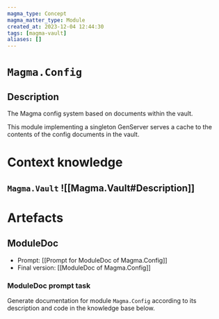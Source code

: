 ```yaml
---
magma_type: Concept
magma_matter_type: Module
created_at: 2023-12-04 12:44:30
tags: [magma-vault]
aliases: []
---
```

# `Magma.Config`

## Description

The Magma config system based on documents within the vault.

This module implementing a singleton GenServer serves a cache to the contents of the config documents in the vault.

# Context knowledge

## `Magma.Vault` ![[Magma.Vault#Description]]


# Artefacts

## ModuleDoc

- Prompt: [[Prompt for ModuleDoc of Magma.Config]]
- Final version: [[ModuleDoc of Magma.Config]]

### ModuleDoc prompt task

Generate documentation for module `Magma.Config` according to its description and code in the knowledge base below.
